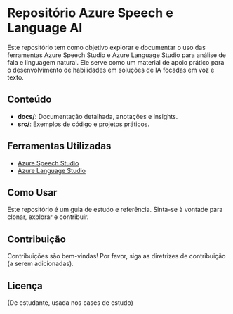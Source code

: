 # Repositório Azure Speech e Language AI

Este repositório tem como objetivo explorar e documentar o uso das ferramentas Azure Speech Studio e Azure Language Studio para análise de fala e linguagem natural. Ele serve como um material de apoio prático para o desenvolvimento de habilidades em soluções de IA focadas em voz e texto.

## Conteúdo

- **docs/**: Documentação detalhada, anotações e insights.
- **src/**: Exemplos de código e projetos práticos.

## Ferramentas Utilizadas

- [Azure Speech Studio](https://speech.microsoft.com/)
- [Azure Language Studio](https://language.cognitive.azure.com/)

## Como Usar

Este repositório é um guia de estudo e referência. Sinta-se à vontade para clonar, explorar e contribuir.

## Contribuição

Contribuições são bem-vindas! Por favor, siga as diretrizes de contribuição (a serem adicionadas).

## Licença

(De estudante, usada nos cases de estudo)


